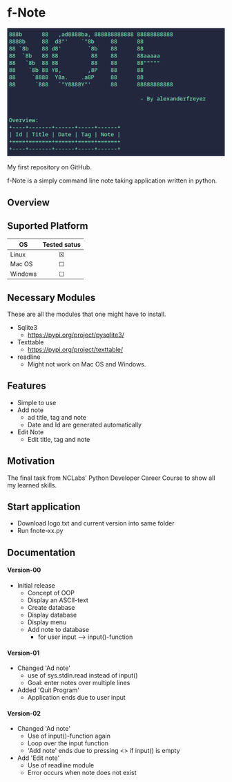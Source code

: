 # f-Note 
<p align="center">
  <img src=img/example.png>
</p>

My first repository on GitHub.

f-Note is a simply command line note taking application written in python. 

## Overview 


## Suported Platform 

| OS      | Tested satus       
| ------- |:-------------:
| Linux   | &#9746;
| Mac OS  | &#9744; 
| Windows | &#9744; 

## Necessary Modules 
These are all the modules that one might have to install. 

- Sqlite3 
  - https://pypi.org/project/pysqlite3/
- Texttable 
  - https://pypi.org/project/texttable/
- readline 
  - Might not work on Mac OS and Windows. 

## Features 
- Simple to use 
- Add note 
  - ad title, tag and note
  - Date and Id are generated automatically
- Edit Note 
  - Edit title, tag and note 

## Motivation 
The final task from NCLabs' Python Developer Career Course to show all my learned skills. 

## Start application 
- Download logo.txt and current version into same folder 
- Run fnote-xx.py 
 
## Documentation 
#### Version-00 
- Initial release 
  - Concept of OOP 
  - Display an ASCII-text
  - Create database 
  - Display database 
  - Display menu 
  - Add note to database 
    - for user input --> input()-function 

#### Version-01
- Changed 'Ad note'
  - use of sys.stdin.read instead of input() 
  - Goal: enter notes over multiple lines 
- Added 'Quit Program' 
  - Application ends due to user input 

#### Version-02 
- Changed 'Ad note' 
  - Use of input()-function again
  - Loop over the input function
  - 'Add note' ends due to pressing <<Enter>> if input() is empty 
- Add 'Edit note' 
  - Use of readline module
  - Error occurs when note does not exist 

